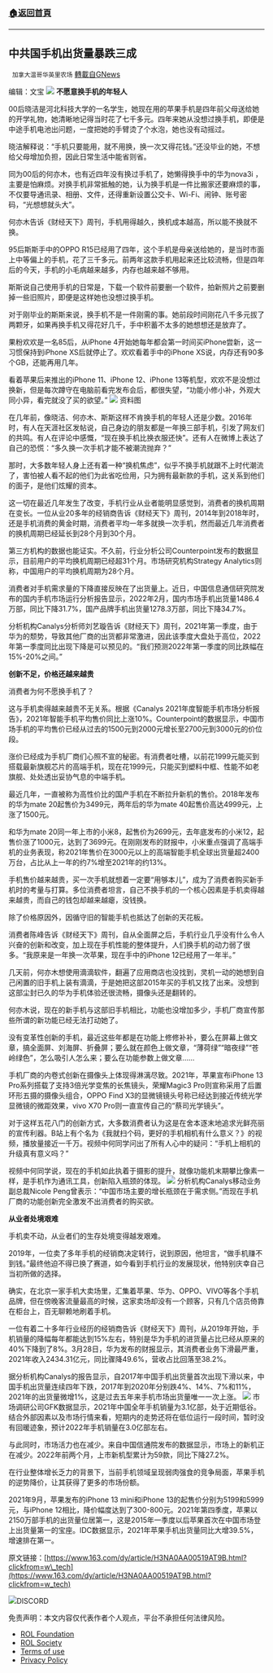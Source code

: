 ###  [:house:返回首頁](https://github.com/ourhimalayas/txt)
---


## 中共国手机出货量暴跌三成
` 加拿大温哥华英里农场` [轉載自GNews](https://gnews.org/zh-hans/2260312/)

编辑：文宝
![](https://nimg.ws.126.net/?url=http%3A%2F%2Fdingyue.ws.126.net%2F2022%2F0330%2Fce17fb91j00r9jm2r000cc000hs00bvm.jpg&amp;thumbnail=660x2147483647&amp;quality=80&amp;type=jpg)
**不愿意换手机的年轻人**

00后晓洁是河北科技大学的一名学生，她现在用的苹果手机是四年前父母送给她的开学礼物，她清晰地记得当时花了七千多元。四年来她从没想过换手机，即便是中途手机电池出问题，一度把她的手臂烫了个水泡，她也没有动摇过。

晓洁解释说：“手机只要能用，就不用换，换一次又得花钱。”还没毕业的她，不想给父母增加负担，因此日常生活中能省则省。

同为00后的何亦木，也有近四年没有换过手机了，她懒得换手中的华为nova3i ，主要是怕麻烦。对换手机非常抵触的她，认为换手机是一件比搬家还要麻烦的事，不仅要导通讯录、相册、文件，还得重新设置公交卡、Wi-Fi、闹钟、账号密码，“光想想就头大”。

何亦木告诉《财经天下》周刊，手机用得越久，换机成本越高，所以能不换就不换。

95后斯斯手中的OPPO R15已经用了四年，这个手机是母亲送给她的，是当时市面上中等偏上的手机，花了三千多元。前两年这款手机用起来还比较流畅，但是四年后的今天，手机的小毛病越来越多，内存也越来越不够用。

斯斯说自己使用手机的日常是，下载一个软件前要删一个软件，拍新照片之前要删掉一些旧照片，即便是这样她也没想过换手机。

对于刚毕业的斯斯来说，换手机不是一件刚需的事。她前段时间刚花八千多元拔了两颗牙，如果再换手机又得花好几千，手中积蓄不太多的她想想还是放弃了。

果粉欢欢是一名85后，从iPhone 4开始她每年都会第一时间买iPhone尝新，这一习惯保持到iPhone XS后就停止了。欢欢看着手中的iPhone XS说，内存还有90多个GB，还能再用几年。

看着苹果后来推出的iPhone 11、iPhone 12、iPhone 13等机型，欢欢不是没想过换新，但是每次蹲守在电脑前看完发布会后，都很失望，“功能小修小补，外观大同小异，看完就没了买的欲望。”
![](https://nimg.ws.126.net/?url=http%3A%2F%2Fcms-bucket.ws.126.net%2F2022%2F0330%2Fdd6269f9j00r9jpf60018c000i200crc.jpg&amp;thumbnail=660x2147483647&amp;quality=80&amp;type=jpg)
资料图

在几年前，像晓洁、何亦木、斯斯这样不肯换手机的年轻人还是少数。2016年时，有人在天涯社区发帖说，自己身边的朋友都是一年换三部手机，引发了网友们的共鸣。有人在评论中感慨，“现在换手机比换衣服还快”。还有人在微博上表达了自己的恐慌：“多久换一次手机才能不被潮流抛弃？”

那时，大多数年轻人身上还有着一种“换机焦虑”，似乎不换手机就跟不上时代潮流了，害怕被人看不起的他们为此省吃俭用，只为拥有最新款的手机，这关系到他们的面子，是他们炫耀的资本。

这一切在最近几年发生了改变，手机行业从业者能明显感觉到，消费者的换机周期在变长。一位从业20多年的经销商告诉《财经天下》周刊，2014年到2018年时，还是手机消费的黄金时期，消费者平均一年多就换一次手机，然而最近几年消费者的换机周期已经延长到28个月到30个月。

第三方机构的数据也能证实。不久前，行业分析公司Counterpoint发布的数据显示，目前用户的平均换机周期已经超31个月。市场研究机构Strategy Analytics则称，中国用户的平均换机周期为28个月。

消费者对手机需求量的下降直接反映在了出货量上。近日，中国信息通信研究院发布的国内手机市场运行分析报告显示，2022年2月，国内市场手机出货量1486.4万部，同比下降31.7%，国产品牌手机出货量1278.3万部，同比下降34.7%。

分析机构Canalys分析师刘艺璇告诉《财经天下》周刊，2021年第一季度，由于华为的颓势，导致其他厂商的出货都非常激进，因此该季度大盘处于高位，2022年第一季度同比出现下降是可以预见的。“我们预测2022年第一季度的同比跌幅在15%-20%之间。”

**创新不足，价格还越来越贵**

消费者为何不愿换手机了？

这与手机卖得越来越贵不无关系。根据《Canalys 2021年度智能手机市场分析报告》，2021年智能手机平均售价同比上涨10%。Counterpoint的数据显示，中国市场手机的平均售价已经从过去的1500元到2000元增长至2700元到3000元的价位段。

涨价已经成为手机厂商们心照不宣的秘密。有消费者吐槽，以前花1999元能买到搭载最新旗舰芯片的高端手机，现在花1999元，只能买到塑料中框、性能不如老旗舰、处处透出妥协气息的中端手机。

最近几年，一直被称为高性价比的国产手机在不断拉升新机的售价。2018年发布的华为mate 20起售价为3499元，两年后的华为mate 40起售价高达4999元，上涨了1500元。

和华为mate 20同一年上市的小米8，起售价为2699元，去年底发布的小米12，起售价涨了1000元，达到了3699元。在刚刚发布的财报中，小米重点强调了高端手机的业务表现，称2021年售价在3000元以上的高端智能手机全球出货量超2400万台，占比从上一年的约7%增至2021年的约13%。

手机售价越来越贵，买一次手机就想着一定要“用够本儿”，成为了消费者购买新手机时的考量与打算。多位消费者坦言，自己不换手机的一个核心因素是手机卖得越来越贵，而自己的钱包却越来越瘪，没钱换。

除了价格原因外，因循守旧的智能手机也抵达了创新的天花板。

消费者陈峰告诉《财经天下》周刊，自从全面屏之后，手机行业几乎没有什么令人兴奋的创新和改变，加上现在手机性能的整体提升，人们换手机的动力弱了很多。“我原来是一年换一次苹果，现在手中的iPhone 12已经用了一年半。”

几天前，何亦木想使用滴滴软件，翻遍了应用商店也没找到，灵机一动的她想到自己闲置的旧手机上装有滴滴，于是她把这部2015年买的手机又找了出来。没想到这部尘封已久的华为手机体验还很流畅，摄像头还是翻转的。

何亦木说，现在的新手机与这部旧手机相比，功能也没增加多少，手机厂商宣传那些所谓的新功能已经无法打动她了。

没有变革性创新的手机，最近这些年都是在功能上修修补补，要么在屏幕上做文章，搞全面屏、刘海屏、折叠屏；要么就在颜色上做文章，“薄荷绿”“暗夜绿”“苍岭绿色”，怎么吸引人怎么来；要么在功能参数上做文章……

手机厂商的内卷式创新在摄像头上体现得淋漓尽致。2021年，苹果宣布iPhone 13 Pro系列搭载了支持3倍光学变焦的长焦镜头，荣耀Magic3 Pro则宣称采用了后置环形五摄的摄像头组合，OPPO Find X3的显微镜镜头号称已经达到接近传统光学显微镜的微距效果，vivo X70 Pro则一直宣传自己的“蔡司光学镜头”。

对于这样五花八门的创新方式，大多数消费者认为这是在舍本逐末地追求光鲜亮丽的宣传利器。B站上有个名为《我就扫个码，更好的手机相机有什么意义？》的视频，播放量接近一千万。视频中何同学问出了所有人心中的疑问：“手机上相机的升级真有意义吗？”

视频中何同学说，现在的手机如此执着于摄影的提升，就像功能机末期攀比像素一样，是手机作为通讯工具，创新陷入瓶颈的体现。
![](https://nimg.ws.126.net/?url=http%3A%2F%2Fdingyue.ws.126.net%2F2022%2F0330%2Fc2cb8751j00r9jm2r0017c000hs009qm.jpg&amp;thumbnail=660x2147483647&amp;quality=80&amp;type=jpg)
分析机构Canalys移动业务副总裁Nicole Peng曾表示：“中国市场主要的增长瓶颈在于需求侧。”而现在手机厂商的功能创新完全激发不出消费者的购买欲。

**从业者处境艰难**

手机卖不动，从业者们的生存处境变得越发艰难。

2019年，一位卖了多年手机的经销商决定转行，说到原因，他坦言，“做手机赚不到钱。”最终他迫不得已换了赛道，如今看到手机行业的发展现状，他特别庆幸自己当初所做的选择。

确实，在北京一家手机大卖场里，汇集着苹果、华为、OPPO、VIVO等各个手机品牌，但在傍晚客流量最高的时候，这家卖场却没有一个顾客，只有几个店员倚靠在柜台上，百无聊赖地刷着手机。

一位有着二十多年行业经历的经销商告诉《财经天下》周刊，从2019年开始，手机销量的降幅每年都能达到15%左右，特别是华为手机的进货量占比已经从原来的40%下降到了8%。3月28日，华为发布的财报显示，其消费者业务下滑最严重，2021年收入2434.31亿元，同比骤降49.6%，营收占比回落至38.2%。

据分析机构Canalys的报告显示，自2017年中国手机出货量首次出现下滑以来，中国手机出货量连续四年下跌，2017年到2020年分别跌4%、14%、7%和11%，2021年的出货量微增1%，这是过去五年来手机市场出货量唯一一次上涨。
![](https://nimg.ws.126.net/?url=http%3A%2F%2Fdingyue.ws.126.net%2F2022%2F0330%2Fe1fe11b7j00r9jm2r001gc000hs00dcm.jpg&amp;thumbnail=660x2147483647&amp;quality=80&amp;type=jpg)
市场调研公司GFK数据显示，2021年中国全年手机销量为3.1亿部，处于近期低谷。结合外部因素以及市场行情来看，短期内的走势还将在低位运行一段时间，暂时没有回暖迹象，预计2022年手机销量在3.0亿部左右。

与此同时，市场活力也在减少。来自中国信通院发布的数据显示，市场上的新机正在减少。2022年前两个月，上市新机型累计为59款，同比下降27.2%。

在行业整体增长乏力的背景下，当前手机领域呈现弱肉强食的竞争局面，苹果手机的逆势降价，让其获得了更多的市场份额。

2021年9月，苹果发布的iPhone 13 mini和iPhone 13的起售价分别为5199和5999元，与iPhone 12相比，降价幅度达到了300-800元。2021年第四季度，苹果以2150万部手机的出货量位居第一，这是2015年一季度以后苹果首次在中国市场登上出货量第一的宝座。IDC数据显示，2021年苹果手机出货量同比大增39.5%，增速排在第一。

原文链接：[https://www.163.com/dy/article/H3NA0AA00519AT9B.html?clickfrom=w\_tech](https://www.163.com/dy/article/H3NA0AA00519AT9B.html?clickfrom=w_tech)

![](https://assets.gnews.org/wp-content/uploads/2022/03/Discord-QR-65.png)DISCORD

 

免责声明：本文内容仅代表作者个人观点，平台不承担任何法律风险。

- [ROL Foundation](https://rolfoundation.org/)
- [ROL Society](https://rolsociety.org/)
- [Terms of use](https://gnews.org/terms-of-use-3/)
- [Privacy Policy](https://gnews.org/privacy-policy/)
